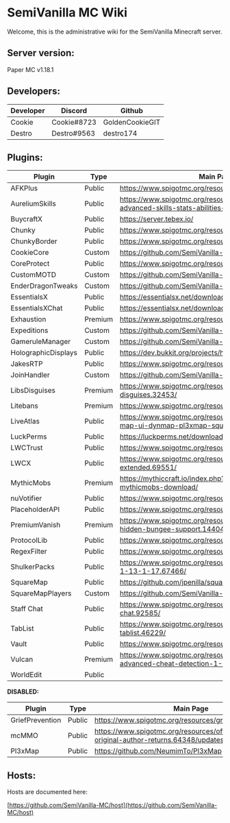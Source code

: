 # SemiVanilla MC Wiki

Welcome, this is the administrative wiki for the SemiVanilla Minecraft server.

## Server version:

Paper MC v1.18.1

## Developers:
Developer |   Discord   | Github
--------- | ----------- | ---------
Cookie    | Cookie#8723 | GoldenCookieGIT
Destro    | Destro#9563 | destro174

## Plugins:
Plugin                      |   Type   |  Main Page  | Dev Build | Maintainer
--------------------------- | -------- | ----------- | --------- | -------------
AFKPlus                     | Public   | https://www.spigotmc.org/resources/afk.35065/ | | NA
AureliumSkills              | Public   | https://www.spigotmc.org/resources/aurelium-skills-advanced-skills-stats-abilities-and-more.81069/ | | NA
BuycraftX                   | Public   | https://server.tebex.io/ | | NA
Chunky                      | Public   | https://www.spigotmc.org/resources/chunky.81534/ | | NA
ChunkyBorder                | Public   | https://www.spigotmc.org/resources/chunkyborder.84278/ | | NA
CookieCore                  | Custom   | https://github.com/SemiVanilla-MC/CookieCore | | Cookie
CoreProtect                 | Public   | https://www.spigotmc.org/resources/coreprotect.8631/ | | NA
CustomMOTD                  | Custom   | https://github.com/SemiVanilla-MC/CustomMOTD | | Destro174
EnderDragonTweaks           | Custom   | https://github.com/SemiVanilla-MC/EnderDragonTweaks | | Destro174
EssentialsX                 | Public   | https://essentialsx.net/downloads.html | | NA
EssentialsXChat             | Public   | https://essentialsx.net/downloads.html | | NA
Exhaustion                  | Premium  | https://www.spigotmc.org/resources/exhaustion.73031/ | | NA
Expeditions                 | Custom   | https://github.com/SemiVanilla-MC/Expeditions | | Cookie
GameruleManager             | Custom   | https://github.com/SemiVanilla-MC/GameruleManager | | Destro174
HolographicDisplays         | Public   | https://dev.bukkit.org/projects/holographic-displays | | NA
JakesRTP                    | Public   | https://www.spigotmc.org/resources/jakes-rtp.80201/ | | NA
JoinHandler                 | Custom   | https://github.com/SemiVanilla-MC/JoinHandler | | Cookie
LibsDisguises               | Premium  | https://www.spigotmc.org/resources/libs-disguises.32453/ | | NA
Litebans                    | Premium  | https://www.spigotmc.org/resources/litebans.3715/ | | NA
LiveAtlas                   | Public   | https://www.spigotmc.org/resources/liveatlas-alternative-map-ui-dynmap-pl3xmap-squaremap.86939/ | | NA
LuckPerms                   | Public   | https://luckperms.net/download | | NA
LWCTrust                    | Public   | https://www.spigotmc.org/resources/lwc-trust.75580/ | | NA
LWCX                        | Public   | https://www.spigotmc.org/resources/lwc-extended.69551/ | | NA
MythicMobs                  | Premium  | https://mythiccraft.io/index.php?pages/official-mythicmobs-download/ | | NA
nuVotifier                  | Public   | https://www.spigotmc.org/resources/nuvotifier.13449/ | | NA
PlaceholderAPI              | Public   | https://www.spigotmc.org/resources/placeholderapi.6245/ | | NA
PremiumVanish               | Premium  | https://www.spigotmc.org/resources/premiumvanish-stay-hidden-bungee-support.14404/ | | NA
ProtocolLib                 | Public   | https://www.spigotmc.org/resources/protocollib.1997/ | https://ci.dmulloy2.net/job/ProtocolLib/lastSuccessfulBuild/ | NA
RegexFilter                 | Public   | https://www.spigotmc.org/resources/regexfilter.96416/ | | NA
ShulkerPacks                | Public   | https://www.spigotmc.org/resources/shulker-backpacks-1-13-1-17.67466/ | | NA
SquareMap                   | Public   | https://github.com/jpenilla/squaremap | | NA
SquareMapPlayers            | Custom   | https://github.com/SemiVanilla-MC/SquaremapPlayers | | Destro174
Staff Chat                  | Public   | https://www.spigotmc.org/resources/1-7-1-18-staff-chat.92585/ | | NA
TabList                     | Public   | https://www.spigotmc.org/resources/animated-tab-tablist.46229/ | | NA
Vault                       | Public   | https://www.spigotmc.org/resources/vault.34315/ | | NA
Vulcan                      | Premium  | https://www.spigotmc.org/resources/vulcan-anti-cheat-advanced-cheat-detection-1-7-1-18-1.83626/ | | NA
WorldEdit                   | Public   | | https://builds.enginehub.org/job/worldedit?branch=master | NA

**DISABLED:**

Plugin                      |   Type   |  Main Page  | Dev Build | Maintainer
--------------------------- | -------- | ----------- | --------- | -------------
GriefPrevention             | Public   | https://www.spigotmc.org/resources/griefprevention.1884/ | https://ci.appveyor.com/project/RoboMWM39862/griefprevention/history | NA
mcMMO                       | Public   | https://www.spigotmc.org/resources/official-mcmmo-original-author-returns.64348/updates | | NA
Pl3xMap                     | Public   | https://github.com/NeumimTo/Pl3xMap | | NA


## Hosts:

Hosts are documented here:

[https://github.com/SemiVanilla-MC/host](https://github.com/SemiVanilla-MC/host)
